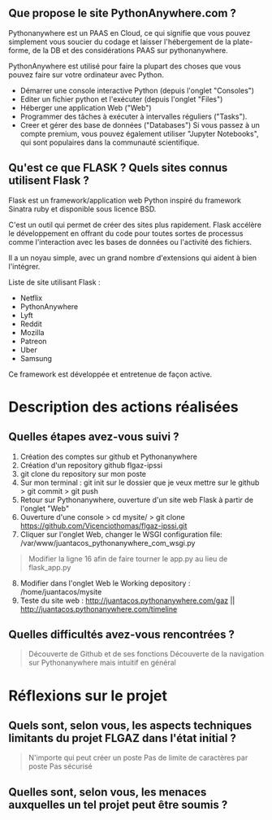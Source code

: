 ## Que propose le site PythonAnywhere.com ?

Pythonanywhere est un PAAS en Cloud, ce qui signifie que vous pouvez simplement vous soucier du codage et laisser l'hébergement de la plate-forme, de la DB et des considérations PAAS sur pythonanywhere.

PythonAnywhere est utilisé pour faire la plupart des choses que vous pouvez faire sur votre ordinateur avec Python. 
  - Démarrer une console interactive Python (depuis l'onglet "Consoles")
  - Editer un fichier python et l'exécuter (depuis l'onglet "Files")
  - Héberger une application Web ("Web") 
  - Programmer des tâches à exécuter à intervalles réguliers ("Tasks"). 
  - Creer et gérer des base de données ("Databases")
Si vous passez à un compte premium, vous pouvez également utiliser "Jupyter Notebooks", qui sont populaires dans la communauté scientifique.

## Qu'est ce que FLASK ? Quels sites connus utilisent Flask ?

Flask est un framework/application web Python inspiré du framework Sinatra ruby et disponible sous licence BSD.

C'est un outil qui permet de créer des sites plus rapidement. Flask accélère le développement en offrant du code pour toutes sortes de processus comme l'interaction avec les bases de données ou l'activité des fichiers.

Il a un noyau simple, avec un grand nombre d'extensions qui aident à bien l'intégrer.

Liste de site utilisant Flask :
 - Netflix
 - PythonAnywhere
 - Lyft
 - Reddit
 - Mozilla
 - Patreon
 - Uber
 - Samsung
 
Ce framework est développée et entretenue de façon active.
 
# Description des actions réalisées 
## Quelles étapes avez-vous suivi ?
 
1. Création des comptes sur github et Pythonanywhere
2. Création d'un repository github flgaz-ipssi
3. git clone du repository sur mon poste
4. Sur mon terminal : git init sur le dossier que je veux mettre sur le github > git commit > git push
5. Retour sur Pythonanywhere, ouverture d'un site web Flask à partir de l'onglet "Web"
6. Ouverture d'une console > cd mysite/ > git clone https://github.com/Vicenciothomas/flgaz-ipssi.git 
7. Cliquer sur l'onglet Web, changer le WSGI configuration file: /var/www/juantacos_pythonanywhere_com_wsgi.py 
  > Modifier la ligne 16 afin de faire tourner le app.py au lieu de flask_app.py
8. Modifier dans l'onglet Web le Working depository : /home/juantacos/mysite 
9. Teste du site web : http://juantacos.pythonanywhere.com/gaz || http://juantacos.pythonanywhere.com/timeline
 
## Quelles difficultés avez-vous rencontrées ?

> Découverte de Github et de ses fonctions
> Découverte de la navigation sur Pythonanywhere mais intuitif en général

# Réflexions sur le projet 
## Quels sont, selon vous, les aspects techniques limitants du projet FLGAZ dans l'état initial ?
 
> N'importe qui peut créer un poste
> Pas de limite de caractères par poste
> Pas sécurisé
 
## Quelles sont, selon vous, les menaces auxquelles un tel projet peut être soumis ?

